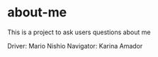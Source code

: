 # about-me
This is a project to ask users questions about me

Driver: Mario Nishio
Navigator: Karina Amador